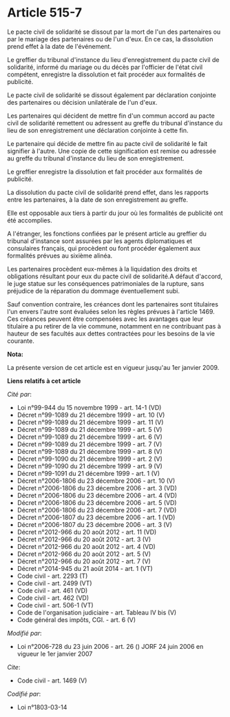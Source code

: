 # Article 515-7

Le pacte civil de solidarité se dissout par la mort de l'un des partenaires ou par le mariage des partenaires ou de l'un
d'eux. En ce cas, la dissolution prend effet à la date de l'événement. 

Le greffier du tribunal d'instance du lieu d'enregistrement du pacte civil de solidarité, informé du mariage ou du décès par
l'officier de l'état civil compétent, enregistre la dissolution et fait procéder aux formalités de publicité. 

Le pacte civil de solidarité se dissout également par déclaration conjointe des partenaires ou décision unilatérale de l'un
d'eux. 

Les partenaires qui décident de mettre fin d'un commun accord au pacte civil de solidarité remettent ou adressent au greffe
du tribunal d'instance du lieu de son enregistrement une déclaration conjointe à cette fin. 

Le partenaire qui décide de mettre fin au pacte civil de solidarité le fait signifier à l'autre. Une copie de cette
signification est remise ou adressée au greffe du tribunal d'instance du lieu de son enregistrement. 

Le greffier enregistre la dissolution et fait procéder aux formalités de publicité. 

La dissolution du pacte civil de solidarité prend effet, dans les rapports entre les partenaires, à la date de son
enregistrement au greffe. 

Elle est opposable aux tiers à partir du jour où les formalités de publicité ont été accomplies.

A l'étranger, les fonctions confiées par le présent article au greffier du tribunal d'instance sont assurées par les agents
diplomatiques et consulaires français, qui procèdent ou font procéder également aux formalités prévues au sixième alinéa. 

Les partenaires procèdent eux-mêmes à la liquidation des droits et obligations résultant pour eux du pacte civil de
solidarité.A défaut d'accord, le juge statue sur les conséquences patrimoniales de la rupture, sans préjudice de la
réparation du dommage éventuellement subi. 

Sauf convention contraire, les créances dont les partenaires sont titulaires l'un envers l'autre sont évaluées selon les
règles prévues à l'article 1469. Ces créances peuvent être compensées avec les avantages que leur titulaire a pu retirer de
la vie commune, notamment en ne contribuant pas à hauteur de ses facultés aux dettes contractées pour les besoins de la vie
courante.

**Nota:**

La présente version de cet article est en vigueur jusqu'au 1er janvier 2009.

**Liens relatifs à cet article**

_Cité par_:

  - Loi n°99-944 du 15 novembre 1999 - art. 14-1 (VD)
  - Décret n°99-1089 du 21 décembre 1999 - art. 10 (V)
  - Décret n°99-1089 du 21 décembre 1999 - art. 11 (V)
  - Décret n°99-1089 du 21 décembre 1999 - art. 5 (V)
  - Décret n°99-1089 du 21 décembre 1999 - art. 6 (V)
  - Décret n°99-1089 du 21 décembre 1999 - art. 7 (V)
  - Décret n°99-1089 du 21 décembre 1999 - art. 8 (V)
  - Décret n°99-1090 du 21 décembre 1999 - art. 2 (V)
  - Décret n°99-1090 du 21 décembre 1999 - art. 9 (V)
  - Décret n°99-1091 du 21 décembre 1999 - art. 1 (V)
  - Décret n°2006-1806 du 23 décembre 2006 - art. 10 (V)
  - Décret n°2006-1806 du 23 décembre 2006 - art. 3 (VD)
  - Décret n°2006-1806 du 23 décembre 2006 - art. 4 (VD)
  - Décret n°2006-1806 du 23 décembre 2006 - art. 5 (VD)
  - Décret n°2006-1806 du 23 décembre 2006 - art. 7 (VD)
  - Décret n°2006-1807 du 23 décembre 2006 - art. 1 (VD)
  - Décret n°2006-1807 du 23 décembre 2006 - art. 3 (V)
  - Décret n°2012-966 du 20 août 2012 - art. 11 (VD)
  - Décret n°2012-966 du 20 août 2012 - art. 3 (V)
  - Décret n°2012-966 du 20 août 2012 - art. 4 (VD)
  - Décret n°2012-966 du 20 août 2012 - art. 5 (V)
  - Décret n°2012-966 du 20 août 2012 - art. 7 (V)
  - Décret n°2014-945 du 21 août 2014 - art. 1 (VT)
  - Code civil - art. 2293 (T)
  - Code civil - art. 2499 (VT)
  - Code civil - art. 461 (VD)
  - Code civil - art. 462 (VD)
  - Code civil - art. 506-1 (VT)
  - Code de l'organisation judiciaire - art. Tableau IV bis (V)
  - Code général des impôts, CGI. - art. 6 (V)

_Modifié par_:

  - Loi n°2006-728 du 23 juin 2006 - art. 26 () JORF 24 juin 2006 en vigueur le 1er janvier 2007

_Cite_:

  - Code civil - art. 1469 (V)

_Codifié par_:

  - Loi n°1803-03-14
